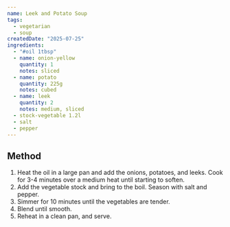 ```yaml
---
name: Leek and Potato Soup
tags:
  - vegetarian
  - soup
createdDate: "2025-07-25"
ingredients:
  - "#oil 1tbsp"
  - name: onion-yellow
    quantity: 1
    notes: sliced
  - name: potato
    quantity: 225g
    notes: cubed
  - name: leek
    quantity: 2
    notes: medium, sliced
  - stock-vegetable 1.2l
  - salt
  - pepper
---
```


## Method

1. Heat the oil in a large pan and add the onions, potatoes, and leeks.
   Cook for 3-4 minutes over a medium heat until starting to soften.
2. Add the vegetable stock and bring to the boil.
   Season with salt and pepper.
3. Simmer for 10 minutes until the vegetables are tender.
4. Blend until smooth.
5. Reheat in a clean pan, and serve.

